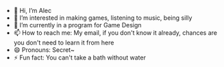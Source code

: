 - 👋 Hi, I’m Alec
- 👀 I’m interested in making games, listening to music, being silly
- 🌱 I’m currently in a program for Game Design
- 📫 How to reach me: My email, if you don't know it already, chances are you don't need to learn it from here
- 😄 Pronouns: Secret~
- ⚡ Fun fact: You can't take a bath without water

<!---
AlecMerlo/AlecMerlo is a ✨ special ✨ repository because its `README.md` (this file) appears on your GitHub profile.
You can click the Preview link to take a look at your changes.
--->
